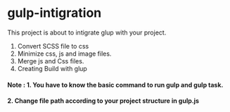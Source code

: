 # gulp-intigration
This project is about to intigrate glup with your project.
  1. Convert SCSS file to css
  2. Minimize css, js and image files.
  3. Merge js and Css files.
  4. Creating Build with glup


#### Note : 1. You have to know the basic command to run gulp and gulp task.
####        2. Change file path  according to your project structure in gulp.js 

  


